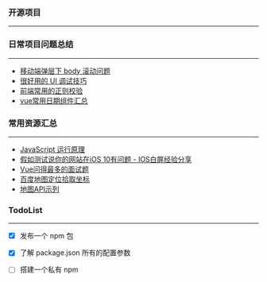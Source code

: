 



### 开源项目
---




### 日常项目问题总结
---
- [移动端弹层下 body 滚动问题](./project/scroll.md)
- [很好用的 UI 调试技巧](./project/styledebug.md)
- [前端常用的正则校验](./project/checkout.md)
- [vue常用日期组件汇总](./project/date.md)





### 常用资源汇总
---
- [JavaScript 运行原理](https://mp.weixin.qq.com/s/c3YxHwuPv0tSQmBYVQ4VAg)
- [假如测试说你的网站在iOS 10有问题 - IOS白屏经验分享](https://segmentfault.com/a/1190000013075464)
- [Vue问得最多的面试题](https://zhuanlan.zhihu.com/p/53703176)
- [百度地图定位拾取坐标](http://api.map.baidu.com/lbsapi/getpoint/index.html?qq-pf-to=pcqq.c2c)
- [地图API示列](http://lbsyun.baidu.com/jsdemo.htm#i7_2?qq-pf-to=pcqq.c2c)







### TodoList
---

- [x] 发布一个 npm 包
- [x] 了解 package.json 所有的配置参数
- [ ] 搭建一个私有 npm  


 
